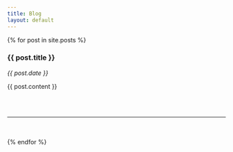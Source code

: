 ```yaml
---
title: Blog
layout: default
---
```


<section>
  {% for post in site.posts %}
	<article>
		<h1>{{ post.title }}</h1>
		<p><i>{{ post.date }}</i></p>
		<p>
			{{ post.content }}
		</p>
	</article>
	<br />
	<br />
	<hr />
	<br />
	<br />
  {% endfor %}
</section>
